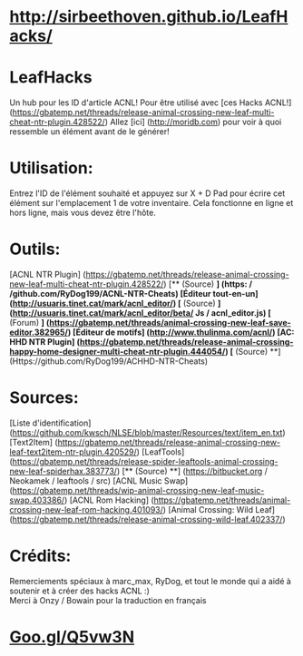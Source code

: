 # http://sirbeethoven.github.io/LeafHacks/
# LeafHacks
Un hub pour les ID d'article ACNL! Pour être utilisé avec [ces Hacks ACNL!] (https://gbatemp.net/threads/release-animal-crossing-new-leaf-multi-cheat-ntr-plugin.428522/)
Allez [ici] (http://moridb.com) pour voir à quoi ressemble un élément avant de le générer!
# Utilisation:
Entrez l'ID de l'élément souhaité et appuyez sur X + D Pad pour écrire cet élément sur l'emplacement 1 de votre inventaire. Cela fonctionne en ligne et hors ligne, mais vous devez être l'hôte.
# Outils:
[ACNL NTR Plugin] (https://gbatemp.net/threads/release-animal-crossing-new-leaf-multi-cheat-ntr-plugin.428522/) [** (Source) **] (https: / /github.com/RyDog199/ACNL-NTR-Cheats)
[Éditeur tout-en-un] (http://usuaris.tinet.cat/mark/acnl_editor/) [** (Source) **] (http://usuaris.tinet.cat/mark/acnl_editor/beta/ Js / acnl_editor.js) [** (Forum) **] (https://gbatemp.net/threads/animal-crossing-new-leaf-save-editor.382965/)
[Éditeur de motifs] (http://www.thulinma.com/acnl/)
[AC: HHD NTR Plugin] (https://gbatemp.net/threads/release-animal-crossing-happy-home-designer-multi-cheat-ntr-plugin.444054/) [** (Source) **] (Https://github.com/RyDog199/ACHHD-NTR-Cheats)
# Sources:
[Liste d'identification] (https://github.com/kwsch/NLSE/blob/master/Resources/text/item_en.txt)
[Text2Item] (https://gbatemp.net/threads/release-animal-crossing-new-leaf-text2item-ntr-plugin.420529/)
[LeafTools] (https://gbatemp.net/threads/release-spider-leaftools-animal-crossing-new-leaf-spiderhax.383773/) [** (Source) **] (https://bitbucket.org / Neokamek / leaftools / src)
[ACNL Music Swap] (https://gbatemp.net/threads/wip-animal-crossing-new-leaf-music-swap.403386/)
[ACNL Rom Hacking] (https://gbatemp.net/threads/animal-crossing-new-leaf-rom-hacking.401093/)
[Animal Crossing: Wild Leaf] (https://gbatemp.net/threads/release-animal-crossing-wild-leaf.402337/)
# Crédits:
Remerciements spéciaux à marc_max, RyDog, et tout le monde qui a aidé à soutenir et à créer des hacks ACNL :)  
Merci à Onzy / Bowain pour la traduction en français
# [Goo.gl/Q5vw3N](http://goo.gl/Q5vw3N)
